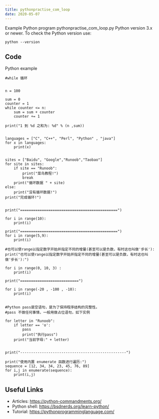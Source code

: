 ```yaml
---
title: pythonpractise_com_loop
date: 2020-05-07
---
```

Example Python program pythonpractise_com_loop.py
Python version 3.x or newer.
To check the Python version use:

    python --version


## Code

Python example

    
    #while 循环
    
    
    n = 100
    
    sum = 0
    counter = 1
    while counter <= n:
        sum = sum + counter
        counter += 1
    
    print("1 到 %d 之和为: %d" % (n ,sum))
    
    
    languages = ["C", "C++", "Perl", "Python" , "java"]
    for x in languages:
        print(x)
    
    
    sites = ["Baidu", "Google","Runoob","Taobao"]
    for site in sites:
        if site == "Runoob":
            print("菜鸟教程!")
            break
        print("循环数据 " + site)
    else:
        print("没有循环数据!")
    print("完成循环!")
    
    
    print("=============================================")
    
    for i in range(10):
        print(i)
    
    print("=============================================")
    for i in range(5,9):
        print(i)
    
    #也可以使range以指定数字开始并指定不同的增量(甚至可以是负数，有时这也叫做'步长'):
    print("也可以使range以指定数字开始并指定不同的增量(甚至可以是负数，有时这也叫做'步长'):")
    
    for i in range(0, 10, 3) :
        print(i)
    
    print("===========================")
    
    for i in range(-20 , -100 , -10):
        print(i)
    
    
    #Python pass是空语句，是为了保持程序结构的完整性。
    #pass 不做任何事情，一般用做占位语句，如下实例
    
    for letter in "Runoob":
        if letter == 'o':
            pass
            print("执行pass")
        print("当前字母:" + letter)
    
    
    print("-------------------------------------------------")
    
    print("使用内置 enumerate 函数进行遍历:")
    sequence = [12, 34, 34, 23, 45, 76, 89]
    for i,j in enumerate(sequence):
        print(i,j)
    
    
    
    
    
    
    
    
    
    
    
    
    
    
    
    
    
    
    
    
    
    
    
    

## Useful Links

- Articles: https://python-commandments.org/
- Python shell: https://bsdnerds.org/learn-python/
- Tutorial: https://pythonprogramminglanguage.com/
